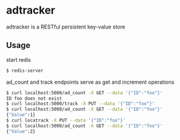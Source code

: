 # adtracker

adtracker is a RESTful persistent key-value store

## Usage ##

start redis
```bash
$ redis-server
```

ad_count and track endpoints serve as get and increment operations

```bash
$ curl localhost:5000/ad_count -X GET --data '{"ID":"foo"}'
ID foo does not exist
$ curl localhost:5000/track -X PUT --data '{"ID":"foo"}'
$ curl localhost:5000/ad_count -X GET --data '{"ID":"foo"}'
{"Value":1}
$ curl locatrack -X PUT --data '{"ID":"foo"}'
$ curl localhost:5000/ad_count -X GET --data '{"ID":"foo"}'
{"Value":2}
```
